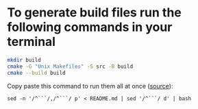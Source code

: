 # To generate build files run the following commands in your terminal

```bash
mkdir build
cmake -G "Unix Makefiles" -S src -B build
cmake --build build
```

Copy paste this command to run them all at once ([source](https://unix.stackexchange.com/questions/61139/extract-triple-backtick-fenced-code-block-excerpts-from-markdown-file)):

`sed -n '/^```/,/^```/ p' < README.md | sed '/^```/ d' | bash`

